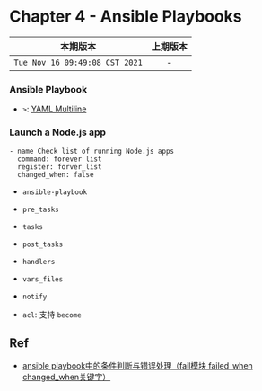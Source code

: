 # Chapter 4 - Ansible Playbooks

|本期版本| 上期版本
|:---:|:---:
`Tue Nov 16 09:49:08 CST 2021` | -


### Ansible Playbook

* `>`: [YAML Multiline](https://yaml-multiline.info/)


### Launch a Node.js app

```
- name Check list of running Node.js apps
  command: forever list
  register: forver_list
  changed_when: false
```

* `ansible-playbook`
* `pre_tasks`
* `tasks`
* `post_tasks`
* `handlers`

* `vars_files`
* `notify`

* `acl`: 支持 `become`  


## Ref

* [ansible playbook中的条件判断与错误处理（fail模块 failed_when changed_when关键字）](https://blog.csdn.net/qq_36417677/article/details/105342211)
